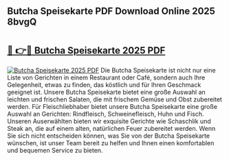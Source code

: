 ## Butcha Speisekarte PDF Download Online 2025 8bvgQ

# <h2><a href="http://gcah9u.nevu.top/?p=Butcha+Speisekarte">🔗 👉🔴 Butcha Speisekarte 2025 PDF</a></h2>

[![Butcha Speisekarte 2025 PDF](https://i.imgur.com/dBaPXMq.png)](http://gcah9u.nevu.top/?p=Butcha+Speisekarte)
Die Butcha Speisekarte ist nicht nur eine Liste von Gerichten in einem Restaurant oder Café, sondern auch Ihre Gelegenheit, etwas zu finden, das köstlich und für Ihren Geschmack geeignet ist. Unsere Butcha Speisekarte bietet eine große Auswahl an leichten und frischen Salaten, die mit frischem Gemüse und Obst zubereitet werden. Für Fleischliebhaber bietet unsere Butcha Speisekarte eine große Auswahl an Gerichten: Rindfleisch, Schweinefleisch, Huhn und Fisch. Unseren Auserwählten bieten wir exquisite Gerichte wie Schaschlik und Steak an, die auf einem alten, natürlichen Feuer zubereitet werden. Wenn Sie sich nicht entscheiden können, was Sie von der Butcha Speisekarte wünschen, ist unser Team bereit zu helfen und Ihnen einen komfortablen und bequemen Service zu bieten.
